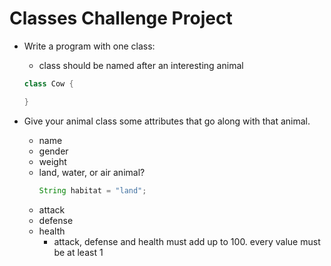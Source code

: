 # Classes Challenge Project

- Write a program with one class:
  - class should be named after an interesting animal

  ```java
  class Cow {

  }
  ```

- Give your animal class some attributes that go along with that animal.
  - name
  - gender
  - weight
  - land, water, or air animal?
    ```java
    String habitat = "land";
    ```
  - attack
  - defense
  - health
    - attack, defense and health must add up to 100. every value must be at least 1
